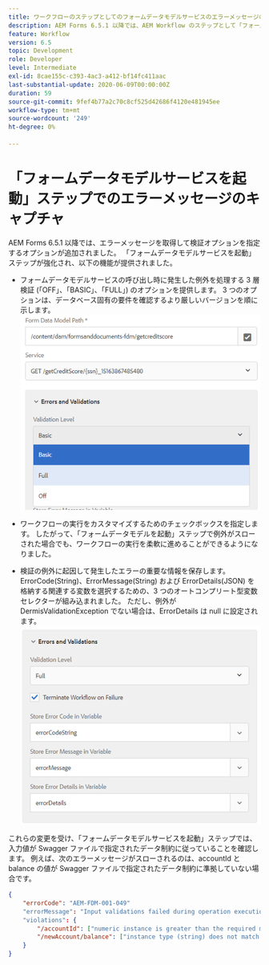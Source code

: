 ```yaml
---
title: ワークフローのステップとしてのフォームデータモデルサービスのエラーメッセージのキャプチャ
description: AEM Forms 6.5.1 以降では、AEM Workflow のステップとして「フォームデータモデルサービスを起動」を使用したときに生成されるエラーメッセージを取り込めるようになりました。 ワークフロー。
feature: Workflow
version: 6.5
topic: Development
role: Developer
level: Intermediate
exl-id: 8cae155c-c393-4ac3-a412-bf14fc411aac
last-substantial-update: 2020-06-09T00:00:00Z
duration: 59
source-git-commit: 9fef4b77a2c70c8cf525d42686f4120e481945ee
workflow-type: tm+mt
source-wordcount: '249'
ht-degree: 0%

---
```


# 「フォームデータモデルサービスを起動」ステップでのエラーメッセージのキャプチャ

AEM Forms 6.5.1 以降では、エラーメッセージを取得して検証オプションを指定するオプションが追加されました。 「フォームデータモデルサービスを起動」ステップが強化され、以下の機能が提供されました。

* フォームデータモデルサービスの呼び出し時に発生した例外を処理する 3 層検証 (「OFF」、「BASIC」、「FULL」) のオプションを提供します。 3 つのオプションは、データベース固有の要件を確認するより厳しいバージョンを順に示します。
  ![validation-levels](assets/validation-level.PNG)

* ワークフローの実行をカスタマイズするためのチェックボックスを指定します。 したがって、「フォームデータモデルを起動」ステップで例外がスローされた場合でも、ワークフローの実行を柔軟に進めることができるようになりました。

* 検証の例外に起因して発生したエラーの重要な情報を保存します。 ErrorCode(String)、ErrorMessage(String) および ErrorDetails(JSON) を格納する関連する変数を選択するための、3 つのオートコンプリート型変数セレクターが組み込まれました。 ただし、例外が DermisValidationException でない場合は、ErrorDetails は null に設定されます。
  ![エラーメッセージの取得](assets/fdm-error-details.PNG)

これらの変更を受け、「フォームデータモデルサービスを起動」ステップでは、入力値が Swagger ファイルで指定されたデータ制約に従っていることを確認します。 例えば、次のエラーメッセージがスローされるのは、accountId と balance の値が Swagger ファイルで指定されたデータ制約に準拠していない場合です。

```json
{
    "errorCode": "AEM-FDM-001-049"
    "errorMessage": "Input validations failed during operation execution"
    "violations": {
        "/accountId": ["numeric instance is greater than the required maximum (maximum: 20, found: 97)"],
        "/newAccount/balance": ["instance type (string) does not match any allowed primitive type (allowed: [\"integer\",\"number\"])"]
    }   
}
```
